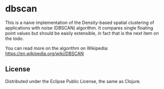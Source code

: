 # dbscan

This is a naive implementation of the Density-based spatial clustering of applications with noise (DBSCAN) algorithm.
It compares single floating point values but should be easily extensible, in fact that is the next item on the todo.

You can read more on the algorithm on Wikipedia:
https://en.wikipedia.org/wiki/DBSCAN

## License

Distributed under the Eclipse Public License, the same as Clojure.
